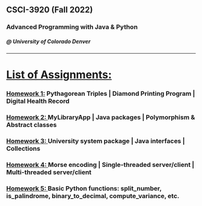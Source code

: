 ## CSCI-3920 (Fall 2022)
### Advanced Programming with Java &amp; Python
##### @ University of Colorado Denver
---

# <ins>List of Assignments:</ins>

<h3>
    <a href="https://github.com/a-burlacu/CSCI-3920/tree/main/Hwk1"> Homework 1:</a> Pythagorean Triples | Diamond Printing Program | Digital Health Record
</a>
</h3>

<h3>
<a href="https://github.com/a-burlacu/CSCI-3920/tree/main/Hwk2"> Homework 2: </a> MyLibraryApp | Java packages | Polymorphism & Abstract classes
</h3>
<h3>
<a href="https://github.com/a-burlacu/CSCI-3920/tree/main/Hwk3"> Homework 3: </a> University system package | Java interfaces | Collections
</h3>

<h3>
<a href="https://github.com/a-burlacu/CSCI-3920/tree/main/Hwk4"> Homework 4: </a> Morse encoding | Single-threaded server/client | Multi-threaded server/client
</h3>

<h3>
<a href="https://github.com/a-burlacu/CSCI-3920/tree/main/Hwk5"> Homework 5: </a> Basic Python functions: split_number, is_palindrome, binary_to_decimal, compute_variance, etc.

